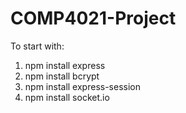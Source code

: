 # COMP4021-Project

To start with:
1. npm install express
2. npm install bcrypt
3. npm install express-session
4. npm install socket.io
